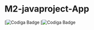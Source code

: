 # M2-javaproject-App
[![Codiga Badge](https://api.codiga.io/project/31865/status/svg)
[![Codiga Badge](https://api.codiga.io/project/31865/score/svg)
